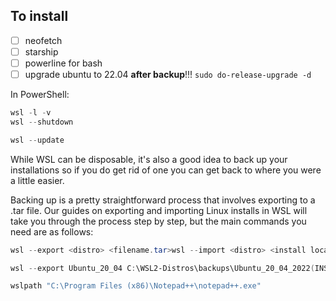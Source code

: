 ## To install
- [ ] neofetch
- [ ] starship
- [ ] powerline for bash
- [ ] upgrade ubuntu to 22.04 **after backup**!!! `sudo do-release-upgrade -d`

In PowerShell:
```powershell
wsl -l -v
wsl --shutdown

wsl --update
```

While WSL can be disposable, it's also a good idea to back up your installations so if you do get rid of one you can get back to where you were a little easier.

Backing up is a pretty straightforward process that involves exporting to a .tar file. Our guides on exporting and importing Linux installs in WSL will take you through the process step by step, but the main commands you need are as follows:

```powershell
wsl --export <distro> <filename.tar>wsl --import <distro> <install location=""> <filename> </filename></install></distro></filename.tar></distro>
```


```powershell
wsl --export Ubuntu_20_04 C:\WSL2-Distros\backups\Ubuntu_20_04_2022(INSERT DATE!!!).tar
```

```bash
wslpath "C:\Program Files (x86)\Notepad++\notepad++.exe"
```